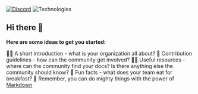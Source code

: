 [![Discord](https://img.shields.io/discord/1115290241180381197?color=7289da&label=Discord&logo=discord&logoColor=ffffff)](https://discord.gg/KNN8nPeW)
![Technologies](https://img.shields.io/badge/Technology-HTML5_•_PHP_•_MariaDB-9d3de0.svg)

## Hi there 👋

**Here are some ideas to get you started:**

🙋‍♀️ A short introduction - what is your organization all about?
🌈 Contribution guidelines - how can the community get involved?
👩‍💻 Useful resources - where can the community find your docs? Is there anything else the community should know?
🍿 Fun facts - what does your team eat for breakfast?
🧙 Remember, you can do mighty things with the power of [Markdown](https://docs.github.com/github/writing-on-github/getting-started-with-writing-and-formatting-on-github/basic-writing-and-formatting-syntax)
